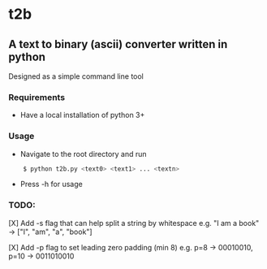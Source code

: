 # t2b
## A text to binary (ascii) converter written in python
Designed as a simple command line tool

### Requirements
- Have a local installation of python 3+

### Usage
- Navigate to the root directory and run
```bash
    $ python t2b.py <text0> <text1> ... <textn>
```
- Press -h for usage

### TODO:

[X] Add -s flag that can help split a string by whitespace
    e.g. "I am a book" -> ["I", "am", "a", "book"]

[X] Add -p flag to set leading zero padding (min 8)
    e.g. p=8 -> 00010010, p=10 -> 0011010010

<!-- #### Known bugs: -->
<!-- #### Feature requests: -->
